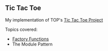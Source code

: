 ## Tic Tac Toe

My implementation of TOP's [Tic Tac Toe Project](https://www.theodinproject.com/lessons/node-path-javascript-tic-tac-toe)

Topics covered:
- [Factory Functions](https://www.theodinproject.com/lessons/node-path-javascript-factory-functions-and-the-module-pattern)
- The Module Pattern